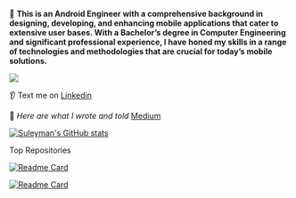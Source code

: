 :raising_hand: **This is an Android Engineer with a comprehensive background in
designing, developing, and enhancing mobile applications that cater to
extensive user bases. With a Bachelor’s degree in Computer Engineering and
significant professional experience, I have honed my skills in a range of
technologies and methodologies that are crucial for today’s mobile solutions.** 

![](https://img.shields.io/badge/Code-Kotlin-informational?style=flat&logo=<LOGO_NAME>&logoColor=black&color=yellow)

:ear: Text me on [Linkedin](https://www.linkedin.com/in/basaransuleyman/) 

:gem: *Here are what I wrote and told* [Medium](https://basaransuleyman.medium.com/)

[![Suleyman's GitHub stats](https://github-readme-stats.vercel.app/api?username=basaransuleyman&theme=holi&show_icons=true)](https://github.com/basaransuleyman/github-readme-stats)

Top Repositories

[![Readme Card](https://github-readme-stats.vercel.app/api/pin/?username=basaransuleyman&repo=Multi-Module-Clean-Architecture-Android-Kotlin&theme=holi)](https://github.com/basaransuleyman/Multi-Module-Clean-Architecture-Android-Kotlin)

[![Readme Card](https://github-readme-stats.vercel.app/api/pin/?username=basaransuleyman&repo=Compose-FeatureBase-Multi-Module-Clean-Hexagonal-Architecture-Android-Kotlin&theme=holi)](https://github.com/basaransuleyman/Compose-FeatureBase-Multi-Module-Clean-Hexagonal-Architecture-Android-Kotlin)
